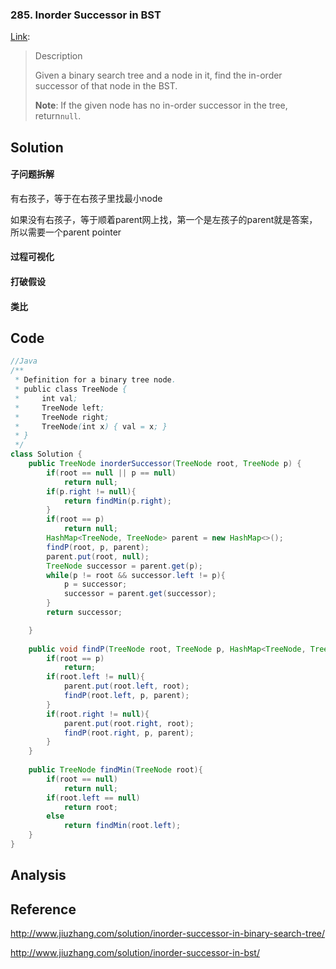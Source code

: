 ### 285. Inorder Successor in BST

[Link](https://leetcode.com/problems/inorder-successor-in-bst/description/):

> Description
>
> Given a binary search tree and a node in it, find the in-order successor of that node in the BST.
>
> **Note**: If the given node has no in-order successor in the tree, return`null`.

## Solution

#### 子问题拆解

有右孩子，等于在右孩子里找最小node

如果没有右孩子，等于顺着parent网上找，第一个是左孩子的parent就是答案，所以需要一个parent pointer

#### 过程可视化

#### 打破假设

#### 类比

## Code

```java
//Java
/**
 * Definition for a binary tree node.
 * public class TreeNode {
 *     int val;
 *     TreeNode left;
 *     TreeNode right;
 *     TreeNode(int x) { val = x; }
 * }
 */
class Solution {
    public TreeNode inorderSuccessor(TreeNode root, TreeNode p) {
        if(root == null || p == null)
            return null;
        if(p.right != null){
            return findMin(p.right);
        }
        if(root == p)
            return null;
        HashMap<TreeNode, TreeNode> parent = new HashMap<>();
        findP(root, p, parent);
        parent.put(root, null);
        TreeNode successor = parent.get(p);
        while(p != root && successor.left != p){
            p = successor;
            successor = parent.get(successor);
        }
        return successor;

    }
    
    public void findP(TreeNode root, TreeNode p, HashMap<TreeNode, TreeNode> parent){
        if(root == p)
            return;
        if(root.left != null){
            parent.put(root.left, root);
            findP(root.left, p, parent);
        }
        if(root.right != null){
            parent.put(root.right, root);
            findP(root.right, p, parent);
        }
    }
    
    public TreeNode findMin(TreeNode root){
        if(root == null)
            return null;
        if(root.left == null)
            return root;
        else
            return findMin(root.left);
    }
}
```

## Analysis

## Reference

http://www.jiuzhang.com/solution/inorder-successor-in-binary-search-tree/

http://www.jiuzhang.com/solution/inorder-successor-in-bst/



